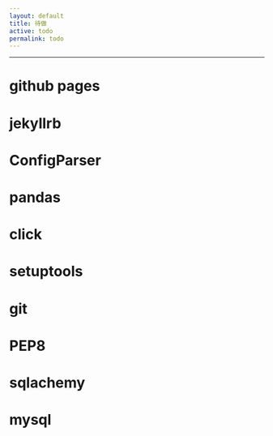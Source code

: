 ```yaml
---
layout: default
title: 待做
active: todo
permalink: todo
---
```


***
# github pages

# jekyllrb

# ConfigParser

# pandas

# click

# setuptools

# git

# PEP8

# sqlachemy

# mysql
	
